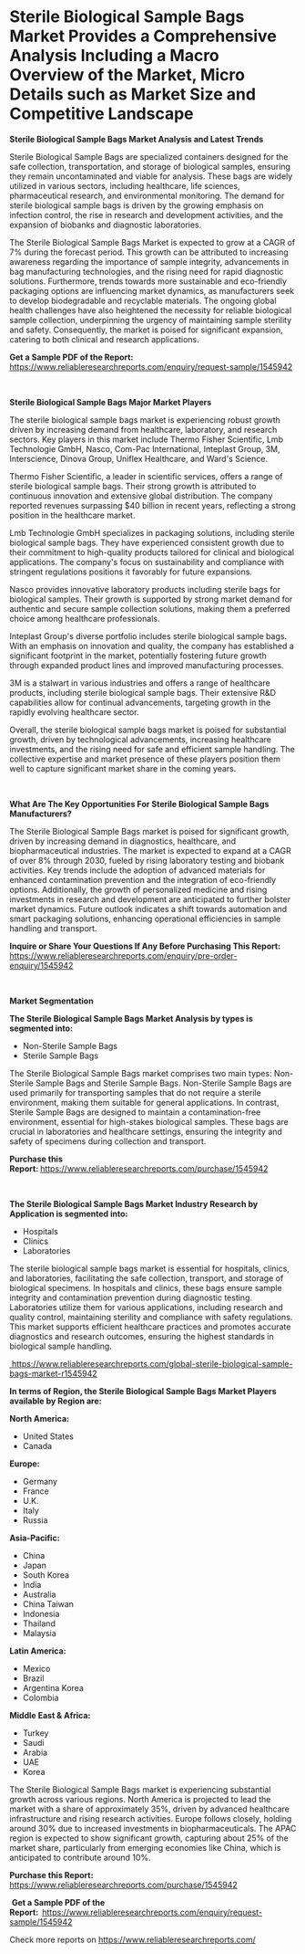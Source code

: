 <p><h1>Sterile Biological Sample Bags Market Provides a Comprehensive Analysis Including a Macro Overview of the Market, Micro Details such as Market Size and Competitive Landscape</h1></p><p><strong>Sterile Biological Sample Bags Market Analysis and Latest Trends</strong></p>
<p><p>Sterile Biological Sample Bags are specialized containers designed for the safe collection, transportation, and storage of biological samples, ensuring they remain uncontaminated and viable for analysis. These bags are widely utilized in various sectors, including healthcare, life sciences, pharmaceutical research, and environmental monitoring. The demand for sterile biological sample bags is driven by the growing emphasis on infection control, the rise in research and development activities, and the expansion of biobanks and diagnostic laboratories.</p><p>The Sterile Biological Sample Bags Market is expected to grow at a CAGR of 7% during the forecast period. This growth can be attributed to increasing awareness regarding the importance of sample integrity, advancements in bag manufacturing technologies, and the rising need for rapid diagnostic solutions. Furthermore, trends towards more sustainable and eco-friendly packaging options are influencing market dynamics, as manufacturers seek to develop biodegradable and recyclable materials. The ongoing global health challenges have also heightened the necessity for reliable biological sample collection, underpinning the urgency of maintaining sample sterility and safety. Consequently, the market is poised for significant expansion, catering to both clinical and research applications.</p></p>
<p><strong>Get a Sample PDF of the Report:&nbsp;</strong> <a href="https://www.reliableresearchreports.com/enquiry/request-sample/1545942?utm_campaign=2192&utm_medium=2&utm_source=Github&utm_content=ia&utm_term=08032025&utm_id=sterile-biological-sample-bags">https://www.reliableresearchreports.com/enquiry/request-sample/1545942</a></p>
<p>&nbsp;</p>
<p><strong>Sterile Biological Sample Bags Major Market Players</strong></p>
<p><p>The sterile biological sample bags market is experiencing robust growth driven by increasing demand from healthcare, laboratory, and research sectors. Key players in this market include Thermo Fisher Scientific, Lmb Technologie GmbH, Nasco, Com-Pac International, Inteplast Group, 3M, Interscience, Dinova Group, Uniflex Healthcare, and Ward's Science.</p><p>Thermo Fisher Scientific, a leader in scientific services, offers a range of sterile biological sample bags. Their strong growth is attributed to continuous innovation and extensive global distribution. The company reported revenues surpassing $40 billion in recent years, reflecting a strong position in the healthcare market.</p><p>Lmb Technologie GmbH specializes in packaging solutions, including sterile biological sample bags. They have experienced consistent growth due to their commitment to high-quality products tailored for clinical and biological applications. The company's focus on sustainability and compliance with stringent regulations positions it favorably for future expansions.</p><p>Nasco provides innovative laboratory products including sterile bags for biological samples. Their growth is supported by strong market demand for authentic and secure sample collection solutions, making them a preferred choice among healthcare professionals.</p><p>Inteplast Group's diverse portfolio includes sterile biological sample bags. With an emphasis on innovation and quality, the company has established a significant footprint in the market, potentially fostering future growth through expanded product lines and improved manufacturing processes.</p><p>3M is a stalwart in various industries and offers a range of healthcare products, including sterile biological sample bags. Their extensive R&D capabilities allow for continual advancements, targeting growth in the rapidly evolving healthcare sector.</p><p>Overall, the sterile biological sample bags market is poised for substantial growth, driven by technological advancements, increasing healthcare investments, and the rising need for safe and efficient sample handling. The collective expertise and market presence of these players position them well to capture significant market share in the coming years.</p></p>
<p>&nbsp;</p>
<p><strong>What Are The Key Opportunities For Sterile Biological Sample Bags Manufacturers?</strong></p>
<p><p>The Sterile Biological Sample Bags market is poised for significant growth, driven by increasing demand in diagnostics, healthcare, and biopharmaceutical industries. The market is expected to expand at a CAGR of over 8% through 2030, fueled by rising laboratory testing and biobank activities. Key trends include the adoption of advanced materials for enhanced contamination prevention and the integration of eco-friendly options. Additionally, the growth of personalized medicine and rising investments in research and development are anticipated to further bolster market dynamics. Future outlook indicates a shift towards automation and smart packaging solutions, enhancing operational efficiencies in sample handling and transport.</p></p>
<p><strong>Inquire or Share Your Questions If Any Before Purchasing This Report:</strong> <a href="https://www.reliableresearchreports.com/enquiry/pre-order-enquiry/1545942?utm_campaign=2192&utm_medium=2&utm_source=Github&utm_content=ia&utm_term=08032025&utm_id=sterile-biological-sample-bags">https://www.reliableresearchreports.com/enquiry/pre-order-enquiry/1545942</a></p>
<p>&nbsp;</p>
<p><strong>Market Segmentation</strong></p>
<p><strong>The Sterile Biological Sample Bags Market Analysis by types is segmented into:</strong></p>
<p><ul><li>Non-Sterile Sample Bags</li><li>Sterile Sample Bags</li></ul></p>
<p><p>The Sterile Biological Sample Bags market comprises two main types: Non-Sterile Sample Bags and Sterile Sample Bags. Non-Sterile Sample Bags are used primarily for transporting samples that do not require a sterile environment, making them suitable for general applications. In contrast, Sterile Sample Bags are designed to maintain a contamination-free environment, essential for high-stakes biological samples. These bags are crucial in laboratories and healthcare settings, ensuring the integrity and safety of specimens during collection and transport.</p></p>
<p><strong>Purchase this Report:&nbsp;</strong><a href="https://www.reliableresearchreports.com/purchase/1545942?utm_campaign=2192&utm_medium=2&utm_source=Github&utm_content=ia&utm_term=08032025&utm_id=sterile-biological-sample-bags">https://www.reliableresearchreports.com/purchase/1545942</a></p>
<p>&nbsp;</p>
<p><strong>The Sterile Biological Sample Bags Market Industry Research by Application is segmented into:</strong></p>
<p><ul><li>Hospitals</li><li>Clinics</li><li>Laboratories</li></ul></p>
<p><p>The sterile biological sample bags market is essential for hospitals, clinics, and laboratories, facilitating the safe collection, transport, and storage of biological specimens. In hospitals and clinics, these bags ensure sample integrity and contamination prevention during diagnostic testing. Laboratories utilize them for various applications, including research and quality control, maintaining sterility and compliance with safety regulations. This market supports efficient healthcare practices and promotes accurate diagnostics and research outcomes, ensuring the highest standards in biological sample handling.</p></p>
<p><a href="https://www.reliableresearchreports.com/global-sterile-biological-sample-bags-market-r1545942?utm_campaign=2192&utm_medium=2&utm_source=Github&utm_content=ia&utm_term=08032025&utm_id=sterile-biological-sample-bags">&nbsp;https://www.reliableresearchreports.com/global-sterile-biological-sample-bags-market-r1545942</a></p>
<p><strong>In terms of Region, the Sterile Biological Sample Bags Market Players available by Region are:</strong></p>
<p>
    <p> <strong> North America: </strong>
        <ul>
            <li>United States</li>
            <li>Canada</li>
        </ul>
        </p> 
    <p> <strong> Europe: </strong>
        <ul>
            <li>Germany</li>
            <li>France</li>
            <li>U.K.</li>
            <li>Italy</li>
            <li>Russia</li>
        </ul>
        </p> 
    <p> <strong> Asia-Pacific: </strong>
        <ul>
            <li>China</li>
            <li>Japan</li>
            <li>South Korea</li>
            <li>India</li>
            <li>Australia</li>
            <li>China Taiwan</li>
            <li>Indonesia</li>
            <li>Thailand</li>
            <li>Malaysia</li>
        </ul>
        </p> 
    <p> <strong> Latin America: </strong>
        <ul>
            <li>Mexico</li>
            <li>Brazil</li>
            <li>Argentina Korea</li>
            <li>Colombia</li>
        </ul>
        </p> 
    <p> <strong> Middle East & Africa: </strong>
        <ul>
            <li>Turkey</li>
            <li>Saudi</li>
            <li>Arabia</li>
            <li>UAE</li>
            <li>Korea</li>
        </ul>
    </p>
    </p>
<p><p>The Sterile Biological Sample Bags market is experiencing substantial growth across various regions. North America is projected to lead the market with a share of approximately 35%, driven by advanced healthcare infrastructure and rising research activities. Europe follows closely, holding around 30% due to increased investments in biopharmaceuticals. The APAC region is expected to show significant growth, capturing about 25% of the market share, particularly from emerging economies like China, which is anticipated to contribute around 10%.</p></p>
<p><strong>Purchase this Report: </strong><a href="https://www.reliableresearchreports.com/purchase/1545942?utm_campaign=2192&utm_medium=2&utm_source=Github&utm_content=ia&utm_term=08032025&utm_id=sterile-biological-sample-bags">https://www.reliableresearchreports.com/purchase/1545942</a></p>
<p>&nbsp;<strong>Get a Sample PDF of the Report:&nbsp;&nbsp;</strong><a href="https://www.reliableresearchreports.com/enquiry/request-sample/1545942?utm_campaign=2192&utm_medium=2&utm_source=Github&utm_content=ia&utm_term=08032025&utm_id=sterile-biological-sample-bags">https://www.reliableresearchreports.com/enquiry/request-sample/1545942</a></p>
<p><strong></strong></p>
<p>Check more reports on <a href="https://www.reliableresearchreports.com/?utm_campaign=2192&utm_medium=2&utm_source=Github&utm_content=ia&utm_term=08032025&utm_id=sterile-biological-sample-bags">https://www.reliableresearchreports.com/</a></p>